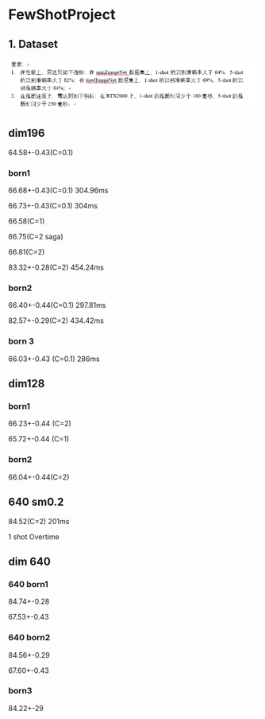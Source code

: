 # FewShotProject
## 1. Dataset

![imgs/performance.png](imgs/performance.png)

## dim196
64.58+-0.43(C=0.1)

### born1
66.68+-0.43(C=0.1) 304.96ms

66.73+-0.43(C=0.1) 304ms

66.58(C=1)

66.75(C=2 saga)

66.81(C=2)

83.32+-0.28(C=2) 454.24ms

### born2
66.40+-0.44(C=0.1) 297.81ms

82.57+-0.29(C=2) 434.42ms

### born 3
66.03+-0.43 (C=0.1) 286ms

## dim128
### born1
66.23+-0.44 (C=2)

65.72+-0.44 (C=1)
### born2
66.04+-0.44(C=2)

## 640 sm0.2

84.52(C=2) 201ms

1 shot Overtime

## dim 640
### 640 born1
84.74+-0.28

67.53+-0.43
### 640 born2

84.56+-0.29

67.60+-0.43
### born3
84.22+-29